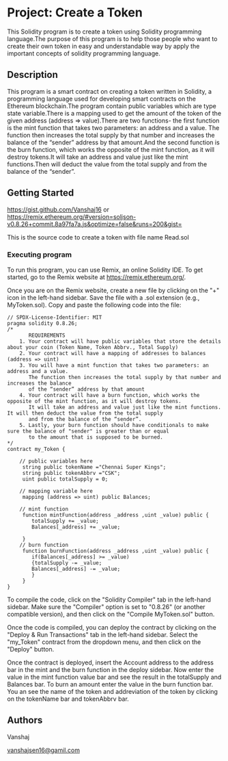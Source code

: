 # Project: Create a Token

This Solidity program is to create a token using Solidity programming language.The purpose of this program is to help those people who want to create their own token in easy and understandable way by apply the important concepts of solidity programming language.

## Description

This program is a smart contract on creating a token written in Solidity, a programming language used for developing smart contracts on the Ethereum blockchain.The program contain public variables which are type state variable.There is a mapping used to get the amount of the token of the given address (address => value).There are two functions- the first function is the mint function that takes two parameters: an address and a value. The function then increases the total supply by that number and increases the balance of the “sender” address by that amount.And the second function is the burn function, which works the opposite of the mint function, as it will destroy tokens.It will take an address and value just like the mint functions.Then will deduct the value from the total supply and from the balance of the “sender”.

## Getting Started
https://gist.github.com/Vanshaj16
or
https://remix.ethereum.org/#version=soljson-v0.8.26+commit.8a97fa7a.js&optimize=false&runs=200&gist=

This is the source code to create a token with file name Read.sol
### Executing program
To run this program, you can use Remix, an online Solidity IDE. To get started, go to the Remix website at https://remix.ethereum.org/.

Once you are on the Remix website, create a new file by clicking on the "+" icon in the left-hand sidebar. Save the file with a .sol extension (e.g., MyToken.sol). Copy and paste the following code into the file:
```
// SPDX-License-Identifier: MIT
pragma solidity 0.8.26;
/*
       REQUIREMENTS
    1. Your contract will have public variables that store the details about your coin (Token Name, Token Abbrv., Total Supply)
    2. Your contract will have a mapping of addresses to balances (address => uint)
    3. You will have a mint function that takes two parameters: an address and a value. 
       The function then increases the total supply by that number and increases the balance 
       of the “sender” address by that amount
    4. Your contract will have a burn function, which works the opposite of the mint function, as it will destroy tokens. 
       It will take an address and value just like the mint functions. It will then deduct the value from the total supply 
       and from the balance of the “sender”.
    5. Lastly, your burn function should have conditionals to make sure the balance of "sender" is greater than or equal 
       to the amount that is supposed to be burned.
*/
contract my_Token {

    // public variables here
     string public tokenName ="Chennai Super Kings";
     string public tokenAbbrv ="CSK";
     uint public totalSupply = 0;

    // mapping variable here
     mapping (address => uint) public Balances;

    // mint function
     function mintFunction(address _address ,uint _value) public {
        totalSupply += _value;
        Balances[_address] += _value;

     }
    // burn function
     function burnFunction(address _address ,uint _value) public {
        if(Balances[_address] >= _value)
        {totalSupply -= _value;
        Balances[_address] -= _value;
        }
     }
}

```
To compile the code, click on the "Solidity Compiler" tab in the left-hand sidebar. Make sure the "Compiler" option is set to "0.8.26" (or another compatible version), and then click on the "Compile MyToken.sol" button.

Once the code is compiled, you can deploy the contract by clicking on the "Deploy & Run Transactions" tab in the left-hand sidebar. Select the "my_Token" contract from the dropdown menu, and then click on the "Deploy" button.

Once the contract is deployed, insert the Account address to the address bar in the mint and the burn function in the deploy sidebar. Now enter the value in the mint function value bar and see the result in the totalSupply and Balances bar. To burn an amount enter the value in the burn function bar. You an see the name of the token and addreviation of the token by clicking on the tokenName bar and tokenAbbrv bar.
## Authors

Vanshaj

vanshajsen16@gamil.com
